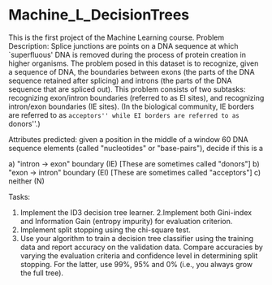 # Machine_L_DecisionTrees
This is the first project of the Machine Learning course. 
Problem Description:
Splice junctions are points on a DNA sequence at which `superfluous' DNA is removed during the process of protein creation in higher organisms. The problem posed in this dataset is to recognize, given a sequence of DNA, the boundaries between exons (the parts of the DNA sequence retained after splicing) and introns (the parts of the DNA sequence that are spliced out). This problem consists of two subtasks: recognizing exon/intron boundaries (referred to as EI sites), and recognizing intron/exon boundaries (IE sites). (In the biological community, IE borders are referred to as ``acceptors'' while EI borders are referred to as ``donors''.)

Attributes predicted: given a position in the middle of a window 60 DNA sequence elements (called "nucleotides" or "base-pairs"), decide if this is a

a) "intron -> exon" boundary (IE) [These are sometimes called "donors"]
b) "exon -> intron" boundary (EI) [These are sometimes called "acceptors"]
c) neither (N)

Tasks:
1. Implement the ID3 decision tree learner.
2.Implement both Gini-index and Information Gain (entropy impurity) for evaluation criterion.
3. Implement split stopping using the chi-square test. 
4. Use your algorithm to train a decision tree classifier using the training data and report accuracy on the validation data. Compare accuracies by varying the evaluation criteria and confidence level in determining split stopping. For the latter, use 99%, 95% and 0% (i.e., you always grow the full tree).
